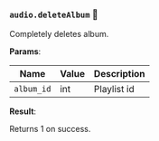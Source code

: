 ### `audio.deleteAlbum` 🔰

Completely deletes album.

**Params**:

|Name|Value|Description|
|--|--|--|
|`album_id`|int|Playlist id|

**Result**:

Returns 1 on success.
